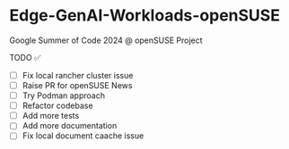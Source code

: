 # Edge-GenAI-Workloads-openSUSE
Google Summer of Code 2024 @ openSUSE Project


TODO ✅

- [ ] Fix local rancher cluster issue
- [ ] Raise PR for openSUSE News
- [ ] Try Podman approach 
- [ ] Refactor codebase 
- [ ] Add more tests
- [ ] Add more documentation
- [ ] Fix local document caache issue
